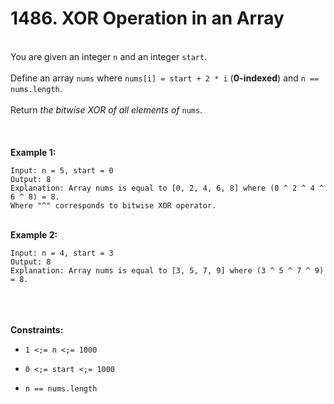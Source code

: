 # 1486. XOR Operation in an Array

<br />You are given an integer `n` and an integer `start`.<br />
<br />Define an array `nums` where `nums[i] = start + 2 * i` (**0-indexed**) and `n == nums.length`.<br />
<br />Return <em>the bitwise XOR of all elements of</em> `nums`.<br />
<br /> <br />
<br />**Example 1:**<br />
```
Input: n = 5, start = 0
Output: 8
Explanation: Array nums is equal to [0, 2, 4, 6, 8] where (0 ^ 2 ^ 4 ^ 6 ^ 8) = 8.
Where "^" corresponds to bitwise XOR operator.
```
<br />**Example 2:**<br />
```
Input: n = 4, start = 3
Output: 8
Explanation: Array nums is equal to [3, 5, 7, 9] where (3 ^ 5 ^ 7 ^ 9) = 8.
```
<br /> <br />
<br />**Constraints:**<br />

* `1 <;= n <;= 1000`

* `0 <;= start <;= 1000`

* `n == nums.length`